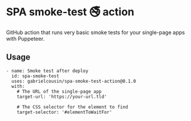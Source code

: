# SPA smoke-test 🚭 action

GitHub action that runs very basic smoke tests for your single-page apps with Puppeteer.

## Usage

```
- name: Smoke test after deploy
  id: spa-smoke-test
  uses: gabrielcousin/spa-smoke-test-action@0.1.0
  with:
    # The URL of the single-page app
    target-url: 'https://your-url.tld'

    # The CSS selector for the element to find
    target-selector: '#elementToWaitFor'
```
